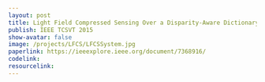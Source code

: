 ```yaml
---
layout: post
title: Light Field Compressed Sensing Over a Disparity-Aware Dictionary
publish: IEEE TCSVT 2015
show-avatar: false
image: /projects/LFCS/LFCSSystem.jpg
paperlink: https://ieeexplore.ieee.org/document/7368916/
codelink: 
resourcelink: 
---
```

